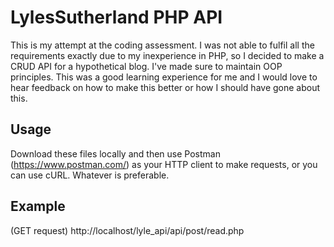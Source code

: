 # LylesSutherland PHP API

This is my attempt at the coding assessment. I was not able to fulfil all the requirements exactly due to my inexperience in PHP, so I decided to make a CRUD API for a hypothetical blog. I've made sure to maintain OOP principles. This was a good learning experience for me and I would love to hear feedback on how to make this better or how I should have gone about this. 

## Usage

Download these files locally and then use Postman (https://www.postman.com/) as your HTTP client to make requests, or you can use cURL. Whatever is preferable.  

## Example
(GET request) http://localhost/lyle_api/api/post/read.php

